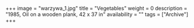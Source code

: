 +++
image = "warzywa_1.jpg"
title = "Vegetables"
weight = 0
description = "1985, Oil on a wooden plank, 42 x 37 in"
availability = ""
tags = ["Archive"]
+++
